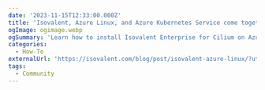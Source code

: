 ```yaml
---
date: '2023-11-15T12:33:00.000Z'
title: 'Isovalent, Azure Linux, and Azure Kubernetes Service come together'
ogImage: ogimage.webp
ogSummary: 'Learn how to install Isovalent Enterprise for Cilium on Azure Kubernetes Service (AKS) using Azure Linux as the host operating system'
categories:
  - How-To
externalUrl: 'https://isovalent.com/blog/post/isovalent-azure-linux/?utm_source=website-cilium&utm_medium=referral&utm_campaign=cilium-blog'
tags:
  - Community
---
```

